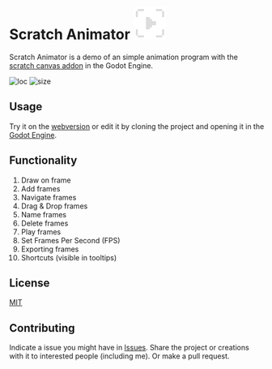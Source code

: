# Scratch Animator ![icon](icon.png) 
Scratch Animator is a demo of an simple animation program with the [scratch canvas addon](https://github.com/boukew99/scratch_canvas) in the Godot Engine.

![loc](https://img.shields.io/tokei/lines/github/boukew99/scratch_animator) ![size](https://img.shields.io/github/repo-size/boukew99/scratch_animator) 


## Usage
Try it on the [webversion](https://howyoudoing.itch.io/scratch-animator) or edit it by cloning the project and opening it in the [Godot Engine](https://godotengine.org/).

## Functionality
1. Draw on frame
2. Add frames
3. Navigate frames
4. Drag & Drop frames
5. Name frames
6. Delete frames
7. Play frames
8. Set Frames Per Second (FPS)
9. Exporting frames
10. Shortcuts (visible in tooltips)

## License
[MIT](LICENSE)


## Contributing
Indicate a issue you might have in [Issues](https://github.com/boukew99/scratch_animator/issues/new). Share the project or creations with it to interested people (including me). Or make a pull request.
